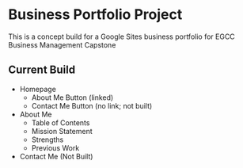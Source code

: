 # Business Portfolio Project

This is a concept build for a Google Sites business portfolio for EGCC Business Management Capstone

## Current Build

- Homepage
  - About Me Button (linked)
  - Contact Me Button (no link; not built)
- About Me
  - Table of Contents
  - Mission Statement
  - Strengths
  - Previous Work
- Contact Me (Not Built)
